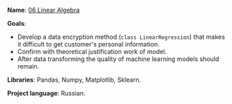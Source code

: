 **Name**: [06 Linear Algebra]()

**Goals**:
  - Develop a data encryption method (`class LinearRegression`) that makes it difficult to get customer's personal information.
  - Confirm with theoretical justification work of model.
  - After data transforming the quality of machine learning models should remain.

**Libraries**: Pandas, Numpy, Matplotlib, Sklearn.

**Project language**: Russian.
